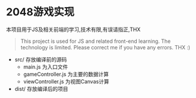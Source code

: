 # **2048游戏实现**
本项目用于JS及相关前端的学习,技术有限,有误请指正,THX 
>This project is used for JS and related front-end learning. The technology is limited. Please correct me if you have any errors. THX :)

* src/ 存放编译前的源码
   * main.js 为入口文件
   * gameController.js 为主要的数据计算
   * viewController.js 为视图Canvas计算
* dist/ 存放编译后的项目
 
